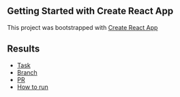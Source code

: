 ## Getting Started with Create React App

This project was bootstrapped with [Create React App](https://github.com/facebook/create-react-app)

## Results
- [Task](https://github.com/shtbik/annalise.ai-test/tree/feature/image-search-box#what-do-we-want-to-get-from-the-interview)
- [Branch](https://github.com/shtbik/annalise.ai-test/tree/feature/image-search-box)
- [PR](https://github.com/shtbik/annalise.ai-test/pull/1)
- [How to run](https://github.com/shtbik/annalise.ai-test/tree/feature/image-search-box#getting-start)
